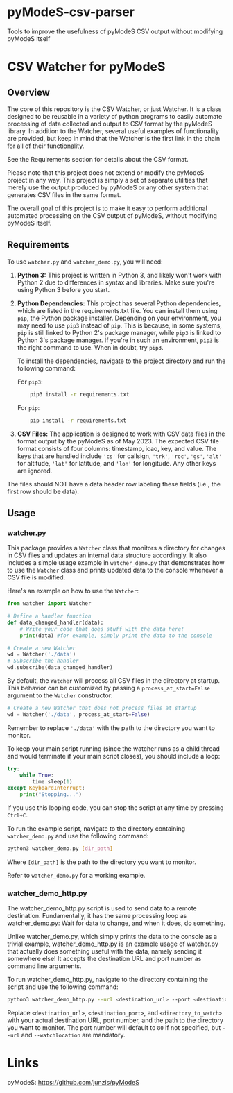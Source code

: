 # pyModeS-csv-parser
Tools to improve the usefulness of pyModeS CSV output without modifying pyModeS itself


# CSV Watcher for pyModeS

## Overview
The core of this repository is the CSV Watcher, or just Watcher. It is a class designed to be reusable in a variety of python programs to easily automate processing of data collected and output to CSV format by the pyModeS library. In addition to the Watcher, several useful examples of functionality are provided, but keep in mind that the Watcher is the first link in the chain for all of their functionality.

See the Requirements section for details about the CSV format.

Please note that this project does not extend or modify the pyModeS project in any way. This project is simply a set of separate utilities that merely use the output produced by pyModeS or any other system that generates CSV files in the same format.

The overall goal of this project is to make it easy to perform additional automated processing on the CSV output of pyModeS, without modifying pyModeS itself.

## Requirements

To use `watcher.py` and `watcher_demo.py`, you will need:

1. **Python 3:** This project is written in Python 3, and likely won't work with Python 2 due to differences in syntax and libraries. Make sure you're using Python 3 before you start.

2. **Python Dependencies:** This project has several Python dependencies, which are listed in the requirements.txt file. You can install them using `pip`, the Python package installer. Depending on your environment, you may need to use `pip3` instead of `pip`. This is because, in some systems, `pip` is still linked to Python 2's package manager, while `pip3` is linked to Python 3's package manager. If you're in such an environment, `pip3` is the right command to use. When in doubt, try `pip3`.

    To install the dependencies, navigate to the project directory and run the following command:

    For `pip3`:
    ```bash
        pip3 install -r requirements.txt
    ```
    For `pip`:
    ```bash
        pip install -r requirements.txt
    ```
3. **CSV Files:** The application is designed to work with CSV data files in the format output by the pyModeS as of May 2023. The expected CSV file format consists of four columns: timestamp, icao, key, and value. The keys that are handled include `'cs'` for callsign, `'trk'`, `'roc'`, `'gs'`, `'alt'` for altitude, `'lat'` for latitude, and `'lon'` for longitude. Any other keys are ignored.

 The files should NOT have a data header row labeling these fields (i.e., the first row should be data).

## Usage

### watcher.py
This package provides a `Watcher` class that monitors a directory for changes in CSV files and updates an internal data structure accordingly. It also includes a simple usage example in `watcher_demo.py` that demonstrates how to use the `Watcher` class and prints updated data to the console whenever a CSV file is modified.

Here's an example on how to use the `Watcher`:

```python
from watcher import Watcher

# Define a handler function
def data_changed_handler(data):
    # Write your code that does stuff with the data here!
    print(data) #for example, simply print the data to the console

# Create a new Watcher
wd = Watcher('./data')
# Subscribe the handler
wd.subscribe(data_changed_handler)
```

By default, the `Watcher` will process all CSV files in the directory at startup. This behavior can be customized by passing a `process_at_start=False` argument to the `Watcher` constructor:

```python
# Create a new Watcher that does not process files at startup
wd = Watcher('./data', process_at_start=False)
```

Remember to replace `'./data'` with the path to the directory you want to monitor.

To keep your main script running (since the watcher runs as a child thread and would terminate if your main script closes), you should include a loop:

```python
try:
    while True:
        time.sleep(1)
except KeyboardInterrupt:
    print("Stopping...")
```

If you use this looping code, you can stop the script at any time by pressing `Ctrl+C`.

To run the example script, navigate to the directory containing `watcher_demo.py` and use the following command:

```bash
python3 watcher_demo.py [dir_path]
```

Where `[dir_path]` is the path to the directory you want to monitor.

Refer to `watcher_demo.py` for a working example. 


### watcher_demo_http.py
The watcher_demo_http.py script is used to send data to a remote destination. Fundamentally, it has the same processing loop as watcher_demo.py: Wait for data to change, and when it does, do something.

Unlike watcher_demo.py, which simply prints the data to the console as a trivial example, watcher_demo_http.py is an example usage of watcher.py that actually does something useful with the data, namely sending it somewhere else! It accepts the destination URL and port number as command line arguments.

To run watcher_demo_http.py, navigate to the directory containing the script and use the following command:

```bash
python3 watcher_demo_http.py --url <destination_url> --port <destination_port> --watchlocation <directory_to_watch>
```

Replace `<destination_url>`, `<destination_port>`, and `<directory_to_watch>` with your actual destination URL, port number, and the path to the directory you want to monitor. The port number will default to `80` if not specified, but `--url` and `--watchlocation` are mandatory.

# Links
pyModeS: https://github.com/junzis/pyModeS